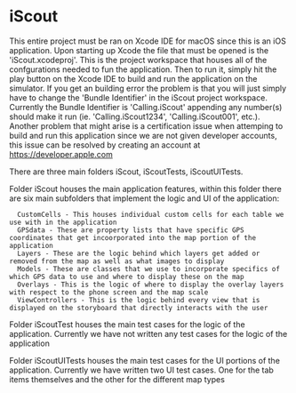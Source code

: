 # iScout

This entire project must be ran on Xcode IDE for macOS since this is an iOS application. Upon starting up Xcode the file that must be opened is the 'iScout.xcodeproj'. This is the project workspace that houses all of the confgurations needed to fun the application. Then to run it, simply hit the play button on the Xcode IDE to build and run the application on the simulator. If you get an building error the problem is that you will just simply have to change the 'Bundle Identifier' in the iScout project workspace. Currently the Bundle Identifier is 'Calling.iScout' appending any number(s) should make it run (ie. 'Calling.iScout1234', 'Calling.iScout001', etc.). Another problem that might arise is a certification issue when attemping to build and run this application since we are not given developer accounts, this issue can be resolved by creating an account at https://developer.apple.com

There are three main folders iScout, iScoutTests, iScoutUITests. 

Folder iScout houses the main application features, within this folder there are six main subfolders that implement the logic and UI of the application: 

      CustomCells - This houses individual custom cells for each table we use with in the application
      GPSdata - These are property lists that have specific GPS coordinates that get incoorporated into the map portion of the application
      Layers - These are the logic behind which layers get added or removed from the map as well as what images to display
      Models - These are classes that we use to incorporate specifics of which GPS data to use and where to display these on the map 
      Overlays - This is the logic of where to display the overlay layers with respect to the phone screen and the map scale
      ViewControllers - This is the logic behind every view that is displayed on the storyboard that directly interacts with the user
      
Folder iScoutTest houses the main test cases for the logic of the application. Currently we have not written any test cases for the logic of the application 

Folder iScoutUITests houses the main test cases for the UI portions of the application. Currently we have written two UI test cases. One for the tab items themselves and the other for the different map types
